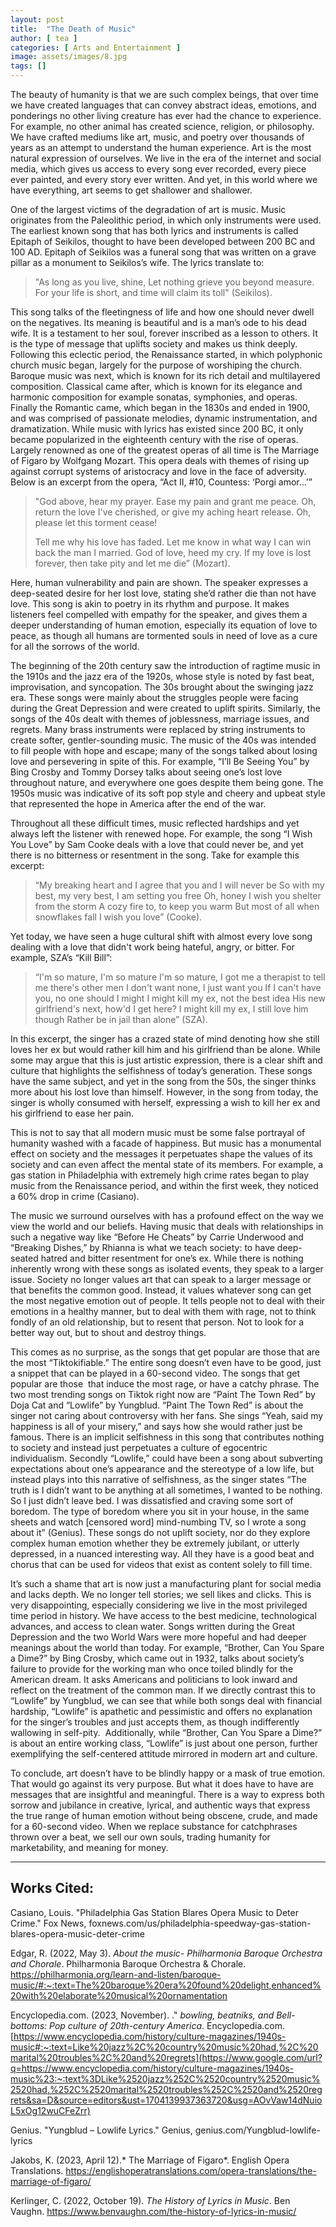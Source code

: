 ```yaml
---
layout: post
title:  "The Death of Music"
author: [ tea ]
categories: [ Arts and Entertainment ]
image: assets/images/8.jpg
tags: []
---
```


The beauty of humanity is that we are such complex beings, that over time we have created languages that can convey abstract ideas, emotions, and ponderings no other living creature has ever had the chance to experience. For example, no other animal has created science, religion, or philosophy. We have crafted mediums like art, music, and poetry over thousands of years as an attempt to understand the human experience. Art is the most natural expression of ourselves. We live in the era of the internet and social media, which gives us access to every song ever recorded, every piece ever painted, and every story ever written. And yet, in this world where we have everything, art seems to get shallower and shallower. 

One of the largest victims of the degradation of art is music. Music originates from the Paleolithic period, in which only instruments were used. The earliest known song that has both lyrics and instruments is called Epitaph of Seikilos, thought to have been developed between 200 BC and 100 AD. Epitaph of Seikilos was a funeral song that was written on a grave pillar as a monument to Seikilos’s wife. The lyrics translate to:

> "As long as you live, shine, Let nothing grieve you beyond measure. For your life is short, and time will claim its toll" (Seikilos).

This song talks of the fleetingness of life and how one should never dwell on the negatives. Its meaning is beautiful and is a man’s ode to his dead wife. It is a testament to her soul, forever inscribed as a lesson to others. It is the type of message that uplifts society and makes us think deeply. Following this eclectic period, the Renaissance started, in which polyphonic church music began, largely for the purpose of worshiping the church. Baroque music was next, which is known for its rich detail and multilayered composition. Classical came after, which is known for its elegance and harmonic composition for example sonatas, symphonies, and operas. Finally the Romantic came, which began in the 1830s and ended in 1900, and was comprised of passionate melodies, dynamic instrumentation, and dramatization. While music with lyrics has existed since 200 BC, it only became popularized in the eighteenth century with the rise of operas. Largely renowned as one of the greatest operas of all time is The Marriage of Figaro by Wolfgang Mozart. This opera deals with themes of rising up against corrupt systems of aristocracy and love in the face of adversity. Below is an excerpt from the opera, ​​“Act II, #10, Countess: ‘Porgi amor…’”

> "God above, hear my prayer.
> Ease my pain and grant me peace.
> Oh, return the love I've cherished,
> or give my aching heart release.
> Oh, please let this torment cease!
> 
> Tell me why his love has faded.
> Let me know in what way I
> can win back the man I married.
> God of love, heed my cry.
> If my love is lost forever,
> then take pity and let me die” (Mozart).

Here, human vulnerability and pain are shown. The speaker expresses a deep-seated desire for her lost love, stating she’d rather die than not have love. This song is akin to poetry in its rhythm and purpose. It makes listeners feel compelled with empathy for the speaker, and gives them a deeper understanding of human emotion, especially its equation of love to peace, as though all humans are tormented souls in need of love as a cure for all the sorrows of the world. 

The beginning of the 20th century saw the introduction of ragtime music in the 1910s and the jazz era of the 1920s, whose style is noted by fast beat, improvisation, and syncopation. The 30s brought about the swinging jazz era. These songs were mainly about the struggles people were facing during the Great Depression and were created to uplift spirits. Similarly, the songs of the 40s dealt with themes of joblessness, marriage issues, and regrets. Many brass instruments were replaced by string instruments to create softer, gentler-sounding music. The music of the 40s was intended to fill people with hope and escape; many of the songs talked about losing love and persevering in spite of this. For example, “I’ll Be Seeing You” by Bing Crosby and Tommy Dorsey talks about seeing one’s lost love throughout nature, and everywhere one goes despite them being gone. The 1950s music was indicative of its soft pop style and cheery and upbeat style that represented the hope in America after the end of the war. 

Throughout all these difficult times, music reflected hardships and yet always left the listener with renewed hope. For example, the song “I Wish You Love” by Sam Cooke deals with a love that could never be, and yet there is no bitterness or resentment in the song. Take for example this excerpt:

> “My breaking heart and I agree that you and I will never be
So with my best, my very best, I am setting you free
Oh, honey
I wish you shelter from the storm
A cozy fire to, to keep you warm
But most of all when snowflakes fall
I wish you love” (Cooke).

Yet today, we have seen a huge cultural shift with almost every love song dealing with a love that didn't work being hateful, angry, or bitter. For example, SZA’s “Kill Bill”:

> “I'm so mature, I'm so mature
I'm so mature, I got me a therapist to tell me there's other men
I don't want none, I just want you
If I can't have you, no one should
I might
I might kill my ex, not the best idea
His new girlfriend's next, how'd I get here?
I might kill my ex, I still love him though
Rather be in jail than alone” (SZA). 

In this excerpt, the singer has a crazed state of mind denoting how she still loves her ex but would rather kill him and his girlfriend than be alone. While some may argue that this is just artistic expression, there is a clear shift and culture that highlights the selfishness of today’s generation. These songs have the same subject, and yet in the song from the 50s, the singer thinks more about his lost love than himself. However, in the song from today, the singer is wholly consumed with herself, expressing a wish to kill her ex and his girlfriend to ease her pain. 

This is not to say that all modern music must be some false portrayal of humanity washed with a facade of happiness. But music has a monumental effect on society and the messages it perpetuates shape the values of its society and can even affect the mental state of its members. For example, a gas station in Philadelphia with extremely high crime rates began to play music from the Renaissance period, and within the first week, they noticed a 60% drop in crime (Casiano).

The music we surround ourselves with has a profound effect on the way we view the world and our beliefs. Having music that deals with relationships in such a negative way like “Before He Cheats” by Carrie Underwood and “Breaking Dishes,” by Rhianna is what we teach society: to have deep-seated hatred and bitter resentment for one’s ex. While there is nothing inherently wrong with these songs as isolated events, they speak to a larger issue. Society no longer values art that can speak to a larger message or that benefits the common good. Instead, it values whatever song can get the most negative emotion out of people. It tells people not to deal with their emotions in a healthy manner, but to deal with them with rage, not to think fondly of an old relationship, but to resent that person. Not to look for a better way out, but to shout and destroy things. 

This comes as no surprise, as the songs that get popular are those that are the most “Tiktokifiable.” The entire song doesn’t even have to be good, just a snippet that can be played in a 60-second video. The songs that get popular are those  that induce the most rage, or have a catchy phrase. The two most trending songs on Tiktok right now are “Paint The Town Red” by Doja Cat and “Lowlife” by Yungblud. “Paint The Town Red” is about the singer not caring about controversy with her fans. She sings “Yeah, said my happiness is all of your misery,” and says how she would rather just be famous. There is an implicit selfishness in this song that contributes nothing to society and instead just perpetuates a culture of egocentric individualism. Secondly “Lowlife,” could have been a song about subverting expectations about one’s appearance and the stereotype of a low life, but instead plays into this narrative of selfishness, as the singer states “The truth is I didn’t want to be anything at all sometimes, I wanted to be nothing. So I just didn’t leave bed. I was dissatisfied and craving some sort of boredom. The type of boredom where you sit in your house, in the same sheets and watch [censored word] mind-numbing TV, so I wrote a song about it” (Genius). These songs do not uplift society, nor do they explore complex human emotion whether they be extremely jubilant, or utterly depressed, in a nuanced interesting way. All they have is a good beat and chorus that can be used for videos that exist as content solely to fill time. 

It’s such a shame that art is now just a manufacturing plant for social media and lacks depth. We no longer tell stories; we sell likes and clicks. This is very disappointing, especially considering we live in the most privileged time period in history. We have access to the best medicine, technological advances, and access to clean water. Songs written during the Great Depression and the two World Wars were more hopeful and had deeper meanings about the world than today. For example, “Brother, Can You Spare a Dime?” by Bing Crosby, which came out in 1932, talks about society’s failure to provide for the working man who once toiled blindly for the American dream. It asks Americans and politicians to look inward and reflect on the treatment of the common man. If we directly contrast this to “Lowlife” by Yungblud, we can see that while both songs deal with financial hardship, “Lowlife” is apathetic and pessimistic and offers no explanation for the singer’s troubles and just accepts them, as though indifferently wallowing in self-pity.  Additionally, while “Brother, Can You Spare a Dime?” is about an entire working class, “Lowlife” is just about one person, further exemplifying the self-centered attitude mirrored in modern art and culture. 

To conclude, art doesn’t have to be blindly happy or a mask of true emotion. That would go against its very purpose. But what it does have to have are messages that are insightful and meaningful. There is a way to express both sorrow and jubilance in creative, lyrical, and authentic ways that express the true range of human emotion without being obscene, crude, and made for a 60-second video. When we replace substance for catchphrases thrown over a beat, we sell our own souls, trading humanity for marketability, and meaning for money. 

---
## Works Cited:

Casiano, Louis. "Philadelphia Gas Station Blares Opera Music to Deter Crime." Fox News, foxnews.com/us/philadelphia-speedway-gas-station-blares-opera-music-deter-crime

Edgar, R. (2022, May 3). *About the music- Philharmonia Baroque Orchestra and Chorale*. Philharmonia Baroque Orchestra & Chorale. https://philharmonia.org/learn-and-listen/baroque-music/#:~:text=The%20baroque%20era%20found%20delight,enhanced%20with%20elaborate%20musical%20ornamentation

Encyclopedia.com. (2023, November). ." *bowling, beatniks, and Bell-bottoms: Pop culture of 20th-century America*. Encyclopedia.com. [https://www.encyclopedia.com/history/culture-magazines/1940s-music#:~:text=Like%20jazz%2C%20country%20music%20had,%2C%20marital%20troubles%2C%20and%20regrets](https://www.google.com/url?q=https://www.encyclopedia.com/history/culture-magazines/1940s-music%23:~:text%3DLike%2520jazz%252C%2520country%2520music%2520had,%252C%2520marital%2520troubles%252C%2520and%2520regrets&sa=D&source=editors&ust=1704139937363720&usg=AOvVaw14dNuioL5xOg12wuCFeZrr)

Genius. "Yungblud – Lowlife Lyrics." Genius, genius.com/Yungblud-lowlife-lyrics

Jakobs, K. (2023, April 12).* The Marriage of Figaro*. English Opera Translations. https://englishoperatranslations.com/opera-translations/the-marriage-of-figaro/

Kerlinger, C. (2022, October 19). *The History of Lyrics in Music*. Ben Vaughn. https://www.benvaughn.com/the-history-of-lyrics-in-music/ 

